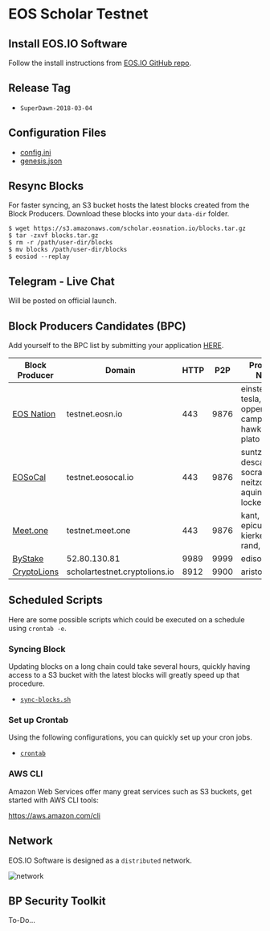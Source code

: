 # EOS Scholar Testnet

## Install EOS.IO Software

Follow the install instructions from [EOS.IO GitHub repo](https://github.com/EOSIO/eos).

## Release Tag

- `SuperDawn-2018-03-04`

## Configuration Files

- [config.ini](eos/data-dir/config.ini)
- [genesis.json](eos/genesis.json)

## Resync Blocks

For faster syncing, an S3 bucket hosts the latest blocks created from the Block Producers. Download these blocks into your `data-dir` folder.

```
$ wget https://s3.amazonaws.com/scholar.eosnation.io/blocks.tar.gz
$ tar -zxvf blocks.tar.gz
$ rm -r /path/user-dir/blocks
$ mv blocks /path/user-dir/blocks
$ eosiod --replay
```

## Telegram - Live Chat

Will be posted on official launch.

## Block Producers Candidates (BPC)

Add yourself to the BPC list by submitting your application [HERE](https://docs.google.com/forms/d/1wUrzzyyzqQAPIGaikxrJEKq9iDnICO9bw4mkaXalu0Y).

| Block Producer                       | Domain             | HTTP | P2P  | Producer Name  |
|--------------------------------------|--------------------|------|------|----------------|
| [EOS Nation](https://eosnation.io)   | testnet.eosn.io    | 443  | 9876 | einstein, tesla, oppenheimer, campbell, hawking, plato
| [EOSoCal](https://eosocal.io)        | testnet.eosocal.io | 443  | 9876 | suntzu, descartes, socrates, neitzche, aquinas, locke, marx
| [Meet.one](https://meet.one/en)      | testnet.meet.one   | 443  | 9876 | kant, sartre, epicurus, kierkegaard, rand, hypatia
| [ByStake](http://bystake.com/)       | 52.80.130.81	      | 9989 | 9999 | edison
| [CryptoLions](http://cryptolions.io) | scholartestnet.cryptolions.io | 8912 | 9900 | aristotle

## Scheduled Scripts

Here are some possible scripts which could be executed on a schedule using `crontab -e`.

### Syncing Block

Updating blocks on a long chain could take several hours,
quickly having access to a S3 bucket with the latest blocks will greatly speed up that procedure.

- [`sync-blocks.sh`](cron/sync-blocks.sh)

### Set up Crontab

Using the following configurations, you can quickly set up your cron jobs.

- [`crontab`](cron/crontab)

### AWS CLI

Amazon Web Services offer many great services such as S3 buckets, get started with AWS CLI tools:

https://aws.amazon.com/cli


## Network

EOS.IO Software is designed as a `distributed` network.

![network](https://cdn.buttercms.com/oihuotblToORkNDsbJqd)

## BP Security Toolkit

To-Do...
